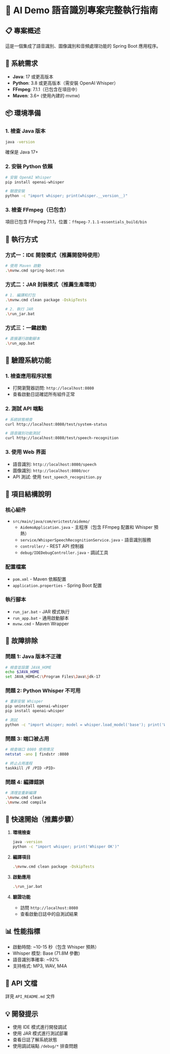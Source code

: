 # 🚀 AI Demo 語音識別專案完整執行指南

## 📋 專案概述
這是一個集成了語音識別、圖像識別和音頻處理功能的 Spring Boot 應用程序。

## 🔧 系統需求
- **Java**: 17 或更高版本
- **Python**: 3.8 或更高版本（需安裝 OpenAI Whisper）
- **FFmpeg**: 7.1.1（已包含在項目中）
- **Maven**: 3.6+ (使用內建的 mvnw)

## 📦 環境準備

### 1. 檢查 Java 版本
```bash
java -version
```
確保是 Java 17+

### 2. 安裝 Python 依賴
```bash
# 安裝 OpenAI Whisper
pip install openai-whisper

# 驗證安裝
python -c "import whisper; print(whisper.__version__)"
```

### 3. 檢查 FFmpeg（已包含）
項目已包含 FFmpeg 7.1.1，位置：`ffmpeg-7.1.1-essentials_build/bin`

## 🎯 執行方式

### 方式一：IDE 開發模式（推薦開發時使用）
```bash
# 使用 Maven 啟動
.\mvnw.cmd spring-boot:run
```

### 方式二：JAR 封裝模式（推薦生產環境）
```bash
# 1. 編譯和打包
.\mvnw.cmd clean package -DskipTests

# 2. 執行 JAR
.\run_jar.bat
```

### 方式三：一鍵啟動
```bash
# 直接運行啟動腳本
.\run_app.bat
```

## 🧪 驗證系統功能

### 1. 檢查應用程序狀態
- 打開瀏覽器訪問: `http://localhost:8080`
- 查看啟動日誌確認所有組件正常

### 2. 測試 API 端點
```bash
# 系統狀態檢查
curl http://localhost:8080/test/system-status

# 語音識別功能測試
curl http://localhost:8080/test/speech-recognition
```

### 3. 使用 Web 界面
- 語音識別: `http://localhost:8080/speech`
- 圖像識別: `http://localhost:8080/ocr`
- API 測試: 使用 `test_speech_recognition.py`

## 📁 項目結構說明

### 核心組件
- `src/main/java/com/erictest/aidemo/`
  - `AidemoApplication.java` - 主程序（包含 FFmpeg 配置和 Whisper 預熱）
  - `service/WhisperSpeechRecognitionService.java` - 語音識別服務
  - `controller/` - REST API 控制器
  - `debug/IDEDebugController.java` - 調試工具

### 配置檔案
- `pom.xml` - Maven 依賴配置
- `application.properties` - Spring Boot 配置

### 執行腳本
- `run_jar.bat` - JAR 模式執行
- `run_app.bat` - 通用啟動腳本
- `mvnw.cmd` - Maven Wrapper

## 🔧 故障排除

### 問題 1: Java 版本不正確
```bash
# 檢查並設置 JAVA_HOME
echo $JAVA_HOME
set JAVA_HOME=C:\Program Files\Java\jdk-17
```

### 問題 2: Python Whisper 不可用
```bash
# 重新安裝 Whisper
pip uninstall openai-whisper
pip install openai-whisper

# 測試
python -c "import whisper; model = whisper.load_model('base'); print('Whisper OK')"
```

### 問題 3: 端口被占用
```bash
# 檢查端口 8080 使用情況
netstat -ano | findstr :8080

# 終止占用進程
taskkill /F /PID <PID>
```

### 問題 4: 編譯錯誤
```bash
# 清理並重新編譯
.\mvnw.cmd clean
.\mvnw.cmd compile
```

## 🚀 快速開始（推薦步驟）

1. **環境檢查**
   ```bash
   java -version
   python -c "import whisper; print('Whisper OK')"
   ```

2. **編譯項目**
   ```bash
   .\mvnw.cmd clean package -DskipTests
   ```

3. **啟動應用**
   ```bash
   .\run_jar.bat
   ```

4. **驗證功能**
   - 訪問 `http://localhost:8080`
   - 查看啟動日誌中的自測試結果

## 📊 性能指標
- 啟動時間: ~10-15 秒（包含 Whisper 預熱）
- Whisper 模型: Base (71.8M 參數)
- 語音識別準確率: ~92%
- 支持格式: MP3, WAV, M4A

## 🔗 API 文檔
詳見 `API_README.md` 文件

## 💡 開發提示
- 使用 IDE 模式進行開發調試
- 使用 JAR 模式進行測試部署
- 查看日誌了解系統狀態
- 使用調試端點 `/debug/*` 排查問題
